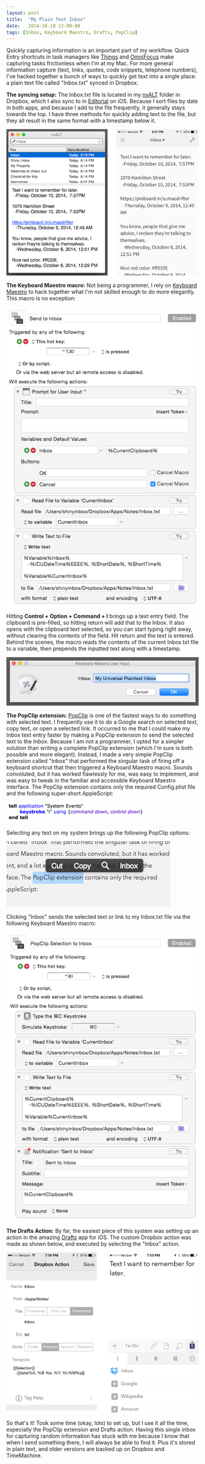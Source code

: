 ```yaml
---
layout: post
title:  "My Plain Text Inbox"
date:   2014-10-10 12:00:00
tags: [Inbox, Keyboard Maestro, Drafts, PopClip]
---
```

Quickly capturing information is an important part of my workflow. Quick Entry shortcuts in task managers like [Things](https://culturedcode.com/things/) and [OmniFocus](https://www.omnigroup.com/omnifocus) make capturing tasks frictionless when I'm at my Mac. For more general information capture (text, links, quotes, code snippets, telephone numbers), I've hacked together a bunch of ways to quickly get text into a single place: a plain text file called "Inbox.txt" synced in Dropbox.

**The syncing setup:** The Inbox.txt file is located in my [nvALT](http://brettterpstra.com/projects/nvalt/) folder in Dropbox, which I also sync to in [Editorial](http://omz-software.com/editorial/) on iOS. Because I sort files by date in both apps, and because I add to the file frequently, it generally stays towards the top. I have three methods for quickly adding text to the file, but they all result in the same format with a timestamp below it.
 
 ![Inbox in nvALT and Editorial](/images/2014-10-10-my-plain-text-inbox-1.png)

**The Keyboard Maestro macro:** Not being a programmer, I rely on [Keyboard Maestro](http://keyboardmaestro.com/) to hack together what I'm not skilled enough to do more elegantly. This macro is no exception:

![Add to Inbox Keyboard Maestro macro](/images/2014-10-10-my-plain-text-inbox-2.png)

Hitting **Control + Option + Command + I** brings up a text entry field. The clipboard is pre-filled, so hitting return will add that to the Inbox. It also opens with the clipboard text selected, so you can start typing right away, without clearing the contents of the field. Hit return and the text is entered. Behind the scenes, the macro reads the contents of the current Inbox.txt file to a variable, then prepends the inputted text along with a timestamp.

![Add to Inbox Keyboard Maestro text entry field](/images/2014-10-10-my-plain-text-inbox-3.png)

**The PopClip extension:** [PopClip](http://pilotmoon.com/popclip/) is one of the fastest ways to do something with selected text. I frequently use it to do a Google search on selected text, copy text, or open a selected link. It occurred to me that I could make my Inbox text entry faster by making a PopClip extension to send the selected text to the Inbox. Because I am not a programmer, I opted for a simpler solution than writing a complete PopClip extension (which I'm sure is both possible and more elegant). Instead, I made a very simple PopClip extension called "Inbox" that performed the singular task of firing off a keyboard shortcut that then triggered a Keyboard Maestro macro. Sounds convoluted, but it has worked flawlessly for me, was easy to implement, and was easy to tweak in the familiar and accessible Keyboard Maestro interface. The PopClip extension contains only the required Config.plist file and the following super-short AppleScript:

![PopClip AppleScript](/images/2014-10-10-my-plain-text-inbox-4.png)

Selecting any text on my system brings up the following PopClip options:

![PopClip Inbox Extension](/images/2014-10-10-my-plain-text-inbox-5.png)

Clicking "Inbox" sends the selected text or link to my Inbox.txt file via the following Keyboard Maestro macro: 

![PopClip Keyboard Maestro macro for Inbox](/images/2014-10-10-my-plain-text-inbox-6.png)

**The Drafts Action:** By far, the easiest piece of this system was setting up an action in the amazing [Drafts](http://agiletortoise.com/drafts/) app for iOS. The custom Dropbox action was made as shown below, and executed by selecting the "Inbox" action.

![Drafts Action for Inbox](/images/2014-10-10-my-plain-text-inbox-7.png)

So that's it! Took some time (okay, lots) to set up, but I use it all the time, especially the PopClip extension and Drafts action. Having this single inbox for capturing random information has stuck with me because I know that when I send something there, I will always be able to find it. Plus it's stored in plain text, and older versions are backed up on Dropbox and TimeMachine.
